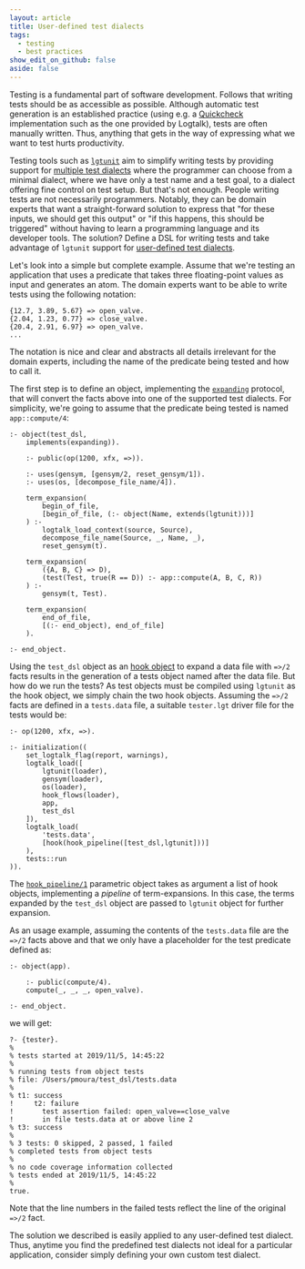 ```yaml
---
layout: article
title: User-defined test dialects
tags:
  - testing
  - best practices
show_edit_on_github: false
aside: false
---
```


Testing is a fundamental part of software development. Follows that writing
tests should be as accessible as possible. Although automatic test generation
is an established practice (using e.g. a [Quickcheck](../../08/20/easily-quickcheck-your-predicates.html)
implementation such as the one provided by Logtalk), tests are often manually
written. Thus, anything that gets in the way of expressing what we want to
test hurts productivity.

Testing tools such as [`lgtunit`](https://logtalk.org/manuals/devtools/lgtunit.html)
aim to simplify writing tests by providing support for [multiple test dialects](https://logtalk.org/manuals/devtools/lgtunit.html#test-dialects)
where the programmer can choose from a minimal dialect, where we have only
a test name and a test goal, to a dialect offering fine control on test setup.
But that's not enough. People writing tests are not necessarily programmers.
Notably, they can be domain experts that want a straight-forward solution
to express that "for these inputs, we should get this output" or "if this
happens, this should be triggered" without having to learn a programming
language and its developer tools. The solution? Define a DSL for writing
tests and take advantage of `lgtunit` support for [user-defined test dialects](https://logtalk.org/manuals/devtools/lgtunit.html#user-defined-test-dialects).

Let's look into a simple but complete example. Assume that we're testing
an application that uses a predicate that takes three floating-point values
as input and generates an atom. The domain experts want to be able to write
tests using the following notation:

```logtalk
{12.7, 3.89, 5.67} => open_valve.
{2.04, 1.23, 0.77} => close_valve.
{20.4, 2.91, 6.97} => open_valve.
...
```

The notation is nice and clear and abstracts all details irrelevant for
the domain experts, including the name of the predicate being tested and
how to call it.

The first step is to define an object, implementing the
[`expanding`](https://logtalk.org/library/expanding_0.html)
protocol, that will convert the facts above into one of the supported
test dialects. For simplicity, we're going to assume that the
predicate being tested is named `app::compute/4`:

```logtalk
:- object(test_dsl,
    implements(expanding)).

    :- public(op(1200, xfx, =>)).

    :- uses(gensym, [gensym/2, reset_gensym/1]).
    :- uses(os, [decompose_file_name/4]).

    term_expansion(
        begin_of_file,
        [begin_of_file, (:- object(Name, extends(lgtunit)))]
    ) :-
        logtalk_load_context(source, Source),
        decompose_file_name(Source, _, Name, _),
        reset_gensym(t).

    term_expansion(
        ({A, B, C} => D),
        (test(Test, true(R == D)) :- app::compute(A, B, C, R))
    ) :-
        gensym(t, Test).

    term_expansion(
        end_of_file,
        [(:- end_object), end_of_file]
    ).

:- end_object.
```

Using the `test_dsl` object as an
[hook object](https://logtalk.org/manuals/glossary.html#term-hook-object)
to expand a data file with `=>/2` facts results in the generation of a tests
object named after the data file. But how do we run the tests? As test objects
must be compiled using `lgtunit` as the hook object, we simply chain
the two hook objects. Assuming the `=>/2` facts are defined in a
`tests.data` file, a suitable `tester.lgt` driver file for the tests
would be:

```logtalk
:- op(1200, xfx, =>).

:- initialization((
    set_logtalk_flag(report, warnings),
    logtalk_load([
        lgtunit(loader),
        gensym(loader),
        os(loader),
        hook_flows(loader),
        app,
        test_dsl
    ]),
    logtalk_load(
        'tests.data',
        [hook(hook_pipeline([test_dsl,lgtunit]))]
    ),
    tests::run
)).
```

The [`hook_pipeline/1`](https://logtalk.org/library/hook_pipeline_1.html)
parametric object takes as argument a list of hook objects, implementing
a *pipeline* of term-expansions. In this case, the terms expanded by the
`test_dsl` object are passed to `lgtunit` object for further expansion.

As an usage example, assuming the contents of the `tests.data` file
are the `=>/2` facts above and that we only have a placeholder for
the test predicate defined as:

```logtalk
:- object(app).

    :- public(compute/4).
    compute(_, _, _, open_valve).

:- end_object.
```

we will get:

```text
?- {tester}.
% 
% tests started at 2019/11/5, 14:45:22
% 
% running tests from object tests
% file: /Users/pmoura/test_dsl/tests.data
% 
% t1: success
!     t2: failure 
!       test assertion failed: open_valve==close_valve
!       in file tests.data at or above line 2
% t3: success
% 
% 3 tests: 0 skipped, 2 passed, 1 failed
% completed tests from object tests
% 
% no code coverage information collected
% tests ended at 2019/11/5, 14:45:22
% 
true.
```

Note that the line numbers in the failed tests reflect the line of
the original `=>/2` fact.

The solution we described is easily applied to any user-defined test
dialect. Thus, anytime you find the predefined test dialects not ideal
for a particular application, consider simply defining your own custom
test dialect.
